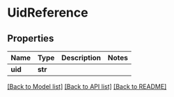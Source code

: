 # UidReference

## Properties
Name | Type | Description | Notes
------------ | ------------- | ------------- | -------------
**uid** | **str** |  | 

[[Back to Model list]](../README.md#documentation-for-models) [[Back to API list]](../README.md#documentation-for-api-endpoints) [[Back to README]](../README.md)

